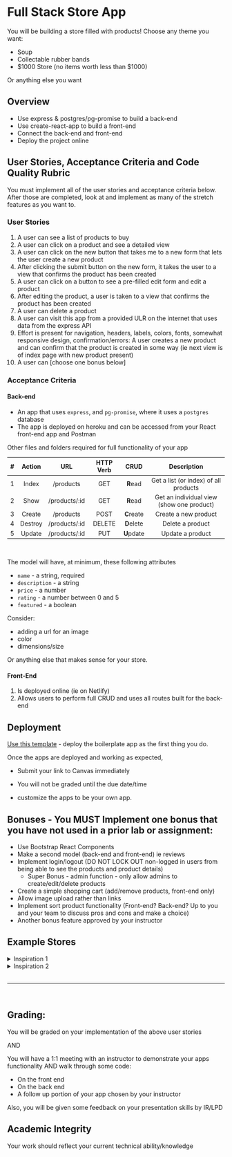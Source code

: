 # Full Stack Store App

You will be building a store filled with products! Choose any theme you want:

- Soup
- Collectable rubber bands
- $1000 Store (no items worth less than $1000)

Or anything else you want

## Overview

- Use express & postgres/pg-promise to build a back-end
- Use create-react-app to build a front-end
- Connect the back-end and front-end
- Deploy the project online

## User Stories, Acceptance Criteria and Code Quality Rubric

You must implement all of the user stories and acceptance criteria below. After those are completed, look at and implement as many of the stretch features as you want to.

### User Stories

1. A user can see a list of products to buy
1. A user can click on a product and see a detailed view
1. A user can click on the new button that takes me to a new form that lets the user create a new product
1. After clicking the submit button on the new form, it takes the user to a view that confirms the product has been created
1. A user can click on a button to see a pre-filled edit form and edit a product
1. After editing the product, a user is taken to a view that confirms the product has been created
1. A user can delete a product
1. A user can visit this app from a provided ULR on the internet that uses data from the express API
1. Effort is present for navigation, headers, labels, colors, fonts, somewhat responsive design, confirmation/errors: A user creates a new product and can confirm that the product is created in some way (ie next view is of index page with new product present)
1. A user can [choose one bonus below]

### Acceptance Criteria

#### Back-end

- An app that uses `express`, and `pg-promise`, where it uses a `postgres` database
- The app is deployed on heroku and can be accessed from your React front-end app and Postman

Other files and folders required for full functionality of your app

|  #  | Action  |      URL      | HTTP Verb |    CRUD    |                Description                |
| :-: | :-----: | :-----------: | :-------: | :--------: | :---------------------------------------: |
|  1  |  Index  |   /products   |    GET    |  **R**ead  |   Get a list (or index) of all products   |
|  2  |  Show   | /products/:id |    GET    |  **R**ead  | Get an individual view (show one product) |
|  3  | Create  |   /products   |   POST    | **C**reate |           Create a new product            |
|  4  | Destroy | /products/:id |  DELETE   | **D**elete |             Delete a product              |
|  5  | Update  | /products/:id |    PUT    | **U**pdate |             Update a product              |

<br />

The model will have, at minimum, these following attributes

- `name` - a string, required
- `description` - a string
- `price` - a number
- `rating` - a number between 0 and 5
- `featured` - a boolean

Consider:

- adding a url for an image
- color
- dimensions/size

Or anything else that makes sense for your store.

#### Front-End

1. Is deployed online (ie on Netlify)
1. Allows users to perform full CRUD and uses all routes built for the back-end

## Deployment

[Use this template](https://github.com/joinpursuit/pern-final-project-template) - deploy the boilerplate app as the first thing you do.

Once the apps are deployed and working as expected,

- Submit your link to Canvas immediately
- You will not be graded until the due date/time

- customize the apps to be your own app.

## Bonuses - You MUST Implement one bonus that you have not used in a prior lab or assignment:

- Use Bootstrap React Components
- Make a second model (back-end and front-end) ie reviews
- Implement login/logout (DO NOT LOCK OUT non-logged in users from being able to see the products and product details)
  - Super Bonus - admin function - only allow admins to create/edit/delete products
- Create a simple shopping cart (add/remove products, front-end only)
- Allow image upload rather than links
- Implement sort product functionality (Front-end? Back-end? Up to you and your team to discuss pros and cons and make a choice)
- Another bonus feature approved by your instructor

## Example Stores

<details><summary>Inspiration 1</summary>

![](./assets/flow-hack.png)

</details>

<details><summary>Inspiration 2</summary>

![](./assets/neoboutique.png)

</details>

<br />
<hr />
<br />

## Grading:

You will be graded on your implementation of the above user stories

AND

You will have a 1:1 meeting with an instructor to demonstrate your apps functionality AND walk through some code:

- On the front end
- On the back end
- A follow up portion of your app chosen by your instructor

Also, you will be given some feedback on your presentation skills by IR/LPD

## Academic Integrity

Your work should reflect your current technical ability/knowledge
